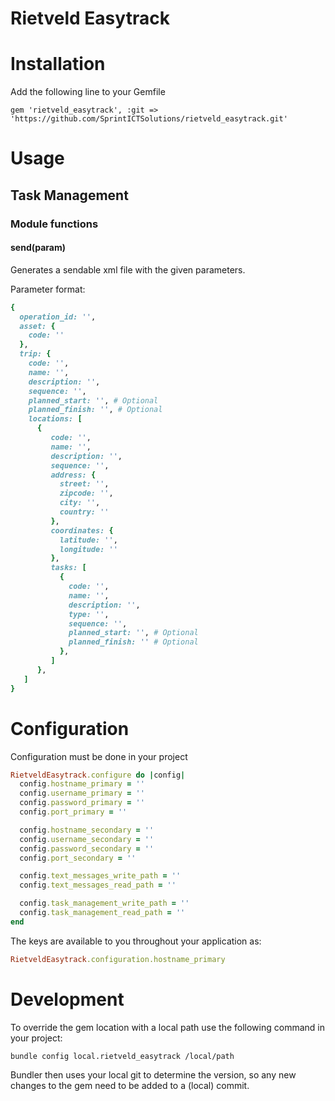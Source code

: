 # Rietveld Easytrack

# Installation
Add the following line to your Gemfile

```
gem 'rietveld_easytrack', :git => 'https://github.com/SprintICTSolutions/rietveld_easytrack.git'
```

# Usage

## Task Management

### Module functions

#### send(param)
Generates a sendable xml file with the given parameters.

Parameter format:

```ruby
{
  operation_id: '',
  asset: {
    code: ''
  },
  trip: { 
    code: '',
    name: '',
    description: '',
    sequence: '',
    planned_start: '', # Optional
    planned_finish: '', # Optional
    locations: [ 
      {
         code: '',
         name: '',
         description: '',
         sequence: '',
         address: {
           street: '',
           zipcode: '',
           city: '',
           country: ''
         },
         coordinates: {
           latitude: '',
           longitude: ''
         },
         tasks: [
           {
             code: '',
             name: '',
             description: '',
             type: '',
             sequence: '',
             planned_start: '', # Optional
             planned_finish: '' # Optional
           },
         ]   
      },  
   ] 
}

```

# Configuration

Configuration must be done in your project

```ruby
RietveldEasytrack.configure do |config|
  config.hostname_primary = ''
  config.username_primary = ''
  config.password_primary = ''
  config.port_primary = ''

  config.hostname_secondary = ''
  config.username_secondary = ''
  config.password_secondary = ''
  config.port_secondary = ''

  config.text_messages_write_path = ''
  config.text_messages_read_path = ''

  config.task_management_write_path = ''
  config.task_management_read_path = ''
end
```

The keys are available to you throughout your application as:

```ruby
RietveldEasytrack.configuration.hostname_primary
```

# Development
To override the gem location with a local path use the following command in your project:

```
bundle config local.rietveld_easytrack /local/path
```

Bundler then uses your local git to determine the version, so any new changes to the gem need to be added to a (local) commit.
